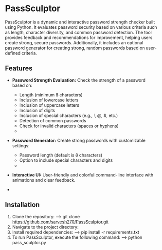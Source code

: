 # PassSculptor

PassSculptor is a dynamic and interactive password strength checker built using Python. It evaluates password security based on various criteria such as length, character diversity, and common password detection. The tool provides feedback and recommendations for improvement, helping users create strong, secure passwords. Additionally, it includes an optional password generator for creating strong, random passwords based on user-defined criteria.

## Features

- **Password Strength Evaluation:** Check the strength of a password based on:
  - Length (minimum 8 characters)
  - Inclusion of lowercase letters
  - Inclusion of uppercase letters
  - Inclusion of digits
  - Inclusion of special characters (e.g., !, @, #, etc.)
  - Detection of common passwords
  - Check for invalid characters (spaces or hyphens)
  - 
  
- **Password Generator:** Create strong passwords with customizable settings:
  - Password length (default is 8 characters)
  - Option to include special characters and digits
  - 

- **Interactive UI:** User-friendly and colorful command-line interface with animations and clear feedback.
- 

## Installation

1. Clone the repository:
   --> git clone https://github.com/sarvesh270/PassSculptor.git
2. Navigate to the project directory:
3. Install required dependencies:
   --> pip install -r requirements.txt
4. To run PassSculptor, execute the following command:
   --> python pass_sculptor.py
  


